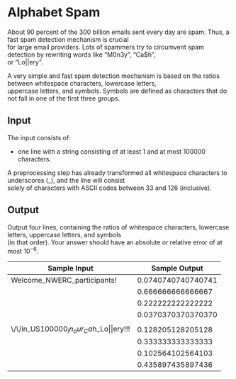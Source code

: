 # Alphabet Spam

About 90 percent of the 300 billion emails sent every day are spam. Thus, a fast spam detection mechanism is crucial\
for large email providers. Lots of spammers try to circumvent spam detection by rewriting words like “M0n3y”, “Ca$h”,\
or “Lo||ery”.

A very simple and fast spam detection mechanism is based on the ratios between whitespace characters, lowercase letters,\
uppercase letters, and symbols. Symbols are defined as characters that do not fall in one of the first three groups.

## Input

The input consists of:

- one line with a string consisting of at least 1 and at most 100000 characters.

A preprocessing step has already transformed all whitespace characters to underscores (_), and the line will consist\
solely of characters with ASCII codes between 33 and 126 (inclusive).

## Output

Output four lines, containing the ratios of whitespace characters, lowercase letters, uppercase letters, and symbols\
(in that order). Your answer should have an absolute or relative error of at most 10<sup>−6</sup>.


| Sample Input                                      | Sample Output       |
| ---                                               | ---                 |
| Welcome_NWERC_participants!                       | 0.0740740740740741  |
|                                                   | 0.666666666666667   |
|                                                   | 0.222222222222222   |
|                                                   | 0.0370370370370370  |
|                                                   |                     |        
| \\/\\/in_US$100000_in_our_Ca$h_Lo\|\|ery!!!       | 0.128205128205128   |
|                                                   | 0.333333333333333   |
|                                                   | 0.102564102564103   |
|                                                   | 0.435897435897436   |